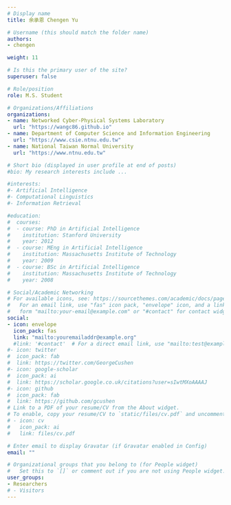 ```yaml
---
# Display name
title: 余承恩 Chengen Yu

# Username (this should match the folder name)
authors:
- chengen

weight: 11

# Is this the primary user of the site?
superuser: false

# Role/position
role: M.S. Student

# Organizations/Affiliations
organizations:
- name: Networked Cyber-Physical Systems Laboratory 
  url: "https://wangc86.github.io"
- name: Department of Computer Science and Information Engineering 
  url: "https://www.csie.ntnu.edu.tw"
- name: National Taiwan Normal University
  url: "https://www.ntnu.edu.tw"

# Short bio (displayed in user profile at end of posts)
#bio: My research interests include ...

#interests:
#- Artificial Intelligence
#- Computational Linguistics
#- Information Retrieval

#education:
#  courses:
#  - course: PhD in Artificial Intelligence
#    institution: Stanford University
#    year: 2012
#  - course: MEng in Artificial Intelligence
#    institution: Massachusetts Institute of Technology
#    year: 2009
#  - course: BSc in Artificial Intelligence
#    institution: Massachusetts Institute of Technology
#    year: 2008

# Social/Academic Networking
# For available icons, see: https://sourcethemes.com/academic/docs/page-builder/#icons
#   For an email link, use "fas" icon pack, "envelope" icon, and a link in the
#   form "mailto:your-email@example.com" or "#contact" for contact widget.
social:
- icon: envelope
  icon_pack: fas
  link: "mailto:youremailaddr@example.org"
  #link: '#contact'  # For a direct email link, use "mailto:test@example.org".
#- icon: twitter
#  icon_pack: fab
#  link: https://twitter.com/GeorgeCushen
#- icon: google-scholar
#  icon_pack: ai
#  link: https://scholar.google.co.uk/citations?user=sIwtMXoAAAAJ
#- icon: github
#  icon_pack: fab
#  link: https://github.com/gcushen
# Link to a PDF of your resume/CV from the About widget.
# To enable, copy your resume/CV to `static/files/cv.pdf` and uncomment the lines below.
# - icon: cv
#   icon_pack: ai
#   link: files/cv.pdf

# Enter email to display Gravatar (if Gravatar enabled in Config)
email: ""

# Organizational groups that you belong to (for People widget)
#   Set this to `[]` or comment out if you are not using People widget.
user_groups:
- Researchers
# - Visitors
---
```


[//]: # (EXAMPLE is a professor of artificial intelligence at the Stanford AI Lab. His research interests include distributed robotics, mobile computing and programmable matter. He leads the Robotic Neurobiology group, which develops self-reconfiguring robots, systems of self-organizing robots, and mobile sensor networks.)

